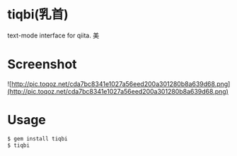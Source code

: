 # tiqbi(乳首)
text-mode interface for qiita. 美


# Screenshot
![http://pic.toqoz.net/cda7bc8341e1027a56eed200a301280b8a639d68.png](http://pic.toqoz.net/cda7bc8341e1027a56eed200a301280b8a639d68.png)

# Usage

```sh
$ gem install tiqbi
$ tiqbi
```

